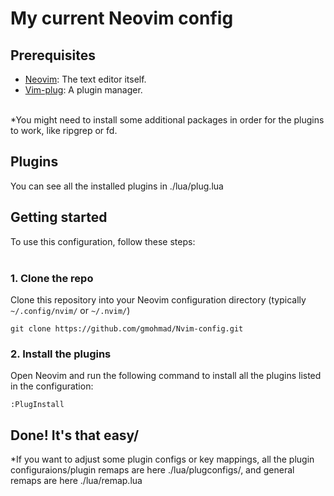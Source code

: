 # My current Neovim config

## Prerequisites
- [Neovim](https://neovim.io/): The text editor itself.
- [Vim-plug](https://github.com/junegunn/vim-plug): A plugin manager.<br><br>

*You might need to install some additional packages in order for the plugins to work, like ripgrep or fd.

##
## Plugins
You can see all the installed plugins in ./lua/plug.lua
<br>

## Getting started
To use this configuration, follow these steps:
<br><br>


### 1.  Clone the repo
Clone this repository into your Neovim configuration directory (typically `~/.config/nvim/` or `~/.nvim/`)
```
git clone https://github.com/gmohmad/Nvim-config.git
```
### 2.  Install the plugins
Open Neovim and run the following command to install all the plugins listed in the configuration:
```
:PlugInstall
```
## Done! It's that easy/

*If you want to adjust some plugin configs or key mappings, all the plugin configuraions/plugin remaps are here ./lua/plugconfigs/, and general remaps are here ./lua/remap.lua
